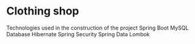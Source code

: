 # Clothing shop

Technologies used in the construction of the project
Spring Boot
MySQL Database
Hibernate
Spring Security
Spring Data
Lombok
